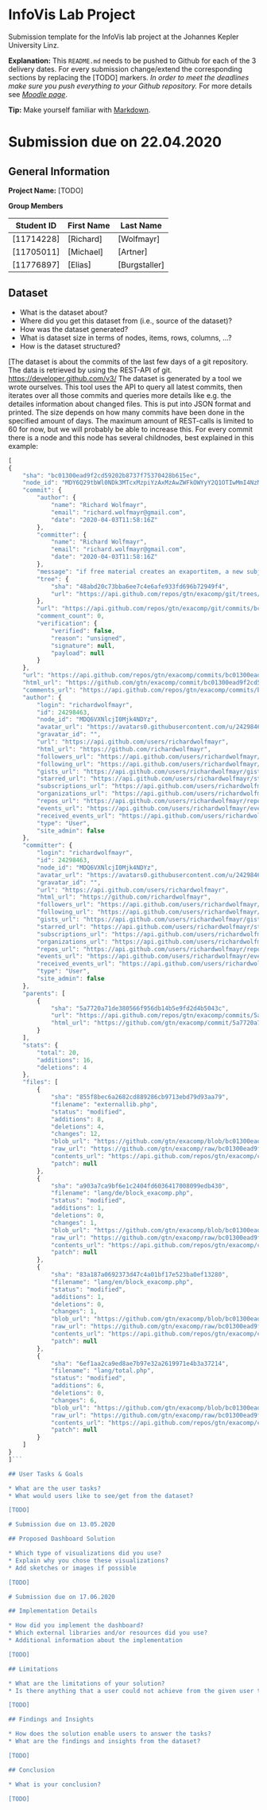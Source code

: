 # InfoVis Lab Project
Submission template for the InfoVis lab project at the Johannes Kepler University Linz.

**Explanation:**
This `README.md` needs to be pushed to Github for each of the 3 delivery dates.
For every submission change/extend the corresponding sections by replacing the [TODO] markers.
*In order to meet the deadlines make sure you push everything to your Github repository.*
For more details see [*Moodle page*](https://moodle.jku.at/jku/course/view.php?id=9291).

**Tip:** Make yourself familiar with [Markdown](https://github.com/adam-p/markdown-here/wiki/Markdown-Cheatsheet).

# Submission due on 22.04.2020

## General Information

**Project Name:** [TODO]

**Group Members**

| Student ID    | First Name  | Last Name      |
| --------------|-------------|----------------|
| [11714228]        | [Richard]      | [Wolfmayr]         |
| [11705011]        | [Michael]      | [Artner]         |
| [11776897]        | [Elias]      | [Burgstaller]         |

## Dataset

* What is the dataset about?
* Where did you get this dataset from (i.e., source of the dataset)?
* How was the dataset generated?
* What is dataset size in terms of nodes, items, rows, columns, ...?
* How is the dataset structured?

[The dataset is about the commits of the last few days of a git repository.
The data is retrieved by using the REST-API of git. https://developer.github.com/v3/
The dataset is generated by a tool we wrote ourselves. This tool uses the API to query all latest commits, 
then iterates over all those commits and queries more details like e.g. the detailes information about changed files.
This is put into JSON format and printed.
The size depends on how many commits have been done in the specified amount of days.
The maximum amount of REST-calls is limited to 60 for now, but we will probably be able to increase this.
For every commit there is a node and this node has several childnodes, best explained in this example:
```javascript
[
{
    "sha": "bc01300ead9f2cd59202b8737f75370428b615ec",
    "node_id": "MDY6Q29tbWl0NDk3MTcxMzpiYzAxMzAwZWFkOWYyY2Q1OTIwMmI4NzM3Zjc1MzcwNDI4YjYxNWVj",
    "commit": {
        "author": {
            "name": "Richard Wolfmayr",
            "email": "richard.wolfmayr@gmail.com",
            "date": "2020-04-03T11:58:16Z"
        },
        "committer": {
            "name": "Richard Wolfmayr",
            "email": "richard.wolfmayr@gmail.com",
            "date": "2020-04-03T11:58:16Z"
        },
        "message": "if free material creates an exaportitem, a new subjectcategory called \"free materials\" is created if it does not exist yet",
        "tree": {
            "sha": "48abd20c73bba6ee7c4e6afe933fd696b72949f4",
            "url": "https://api.github.com/repos/gtn/exacomp/git/trees/48abd20c73bba6ee7c4e6afe933fd696b72949f4"
        },
        "url": "https://api.github.com/repos/gtn/exacomp/git/commits/bc01300ead9f2cd59202b8737f75370428b615ec",
        "comment_count": 0,
        "verification": {
            "verified": false,
            "reason": "unsigned",
            "signature": null,
            "payload": null
        }
    },
    "url": "https://api.github.com/repos/gtn/exacomp/commits/bc01300ead9f2cd59202b8737f75370428b615ec",
    "html_url": "https://github.com/gtn/exacomp/commit/bc01300ead9f2cd59202b8737f75370428b615ec",
    "comments_url": "https://api.github.com/repos/gtn/exacomp/commits/bc01300ead9f2cd59202b8737f75370428b615ec/comments",
    "author": {
        "login": "richardwolfmayr",
        "id": 24298463,
        "node_id": "MDQ6VXNlcjI0Mjk4NDYz",
        "avatar_url": "https://avatars0.githubusercontent.com/u/24298463?v=4",
        "gravatar_id": "",
        "url": "https://api.github.com/users/richardwolfmayr",
        "html_url": "https://github.com/richardwolfmayr",
        "followers_url": "https://api.github.com/users/richardwolfmayr/followers",
        "following_url": "https://api.github.com/users/richardwolfmayr/following{/other_user}",
        "gists_url": "https://api.github.com/users/richardwolfmayr/gists{/gist_id}",
        "starred_url": "https://api.github.com/users/richardwolfmayr/starred{/owner}{/repo}",
        "subscriptions_url": "https://api.github.com/users/richardwolfmayr/subscriptions",
        "organizations_url": "https://api.github.com/users/richardwolfmayr/orgs",
        "repos_url": "https://api.github.com/users/richardwolfmayr/repos",
        "events_url": "https://api.github.com/users/richardwolfmayr/events{/privacy}",
        "received_events_url": "https://api.github.com/users/richardwolfmayr/received_events",
        "type": "User",
        "site_admin": false
    },
    "committer": {
        "login": "richardwolfmayr",
        "id": 24298463,
        "node_id": "MDQ6VXNlcjI0Mjk4NDYz",
        "avatar_url": "https://avatars0.githubusercontent.com/u/24298463?v=4",
        "gravatar_id": "",
        "url": "https://api.github.com/users/richardwolfmayr",
        "html_url": "https://github.com/richardwolfmayr",
        "followers_url": "https://api.github.com/users/richardwolfmayr/followers",
        "following_url": "https://api.github.com/users/richardwolfmayr/following{/other_user}",
        "gists_url": "https://api.github.com/users/richardwolfmayr/gists{/gist_id}",
        "starred_url": "https://api.github.com/users/richardwolfmayr/starred{/owner}{/repo}",
        "subscriptions_url": "https://api.github.com/users/richardwolfmayr/subscriptions",
        "organizations_url": "https://api.github.com/users/richardwolfmayr/orgs",
        "repos_url": "https://api.github.com/users/richardwolfmayr/repos",
        "events_url": "https://api.github.com/users/richardwolfmayr/events{/privacy}",
        "received_events_url": "https://api.github.com/users/richardwolfmayr/received_events",
        "type": "User",
        "site_admin": false
    },
    "parents": [
        {
            "sha": "5a7720a71de380566f956db14b5e9fd2d4b5043c",
            "url": "https://api.github.com/repos/gtn/exacomp/commits/5a7720a71de380566f956db14b5e9fd2d4b5043c",
            "html_url": "https://github.com/gtn/exacomp/commit/5a7720a71de380566f956db14b5e9fd2d4b5043c"
        }
    ],
    "stats": {
        "total": 20,
        "additions": 16,
        "deletions": 4
    },
    "files": [
        {
            "sha": "855f8bec6a2682cd889286cb9713ebd79d93aa79",
            "filename": "externallib.php",
            "status": "modified",
            "additions": 8,
            "deletions": 4,
            "changes": 12,
            "blob_url": "https://github.com/gtn/exacomp/blob/bc01300ead9f2cd59202b8737f75370428b615ec/externallib.php",
            "raw_url": "https://github.com/gtn/exacomp/raw/bc01300ead9f2cd59202b8737f75370428b615ec/externallib.php",
            "contents_url": "https://api.github.com/repos/gtn/exacomp/contents/externallib.php?ref=bc01300ead9f2cd59202b8737f75370428b615ec",
            "patch": null
        },
        {
            "sha": "a903a7ca9bf6e1c2404fd6036417008099edb430",
            "filename": "lang/de/block_exacomp.php",
            "status": "modified",
            "additions": 1,
            "deletions": 0,
            "changes": 1,
            "blob_url": "https://github.com/gtn/exacomp/blob/bc01300ead9f2cd59202b8737f75370428b615ec/lang/de/block_exacomp.php",
            "raw_url": "https://github.com/gtn/exacomp/raw/bc01300ead9f2cd59202b8737f75370428b615ec/lang/de/block_exacomp.php",
            "contents_url": "https://api.github.com/repos/gtn/exacomp/contents/lang/de/block_exacomp.php?ref=bc01300ead9f2cd59202b8737f75370428b615ec",
            "patch": null
        },
        {
            "sha": "83a187a0692373d47c4a01bf17e523ba0ef13280",
            "filename": "lang/en/block_exacomp.php",
            "status": "modified",
            "additions": 1,
            "deletions": 0,
            "changes": 1,
            "blob_url": "https://github.com/gtn/exacomp/blob/bc01300ead9f2cd59202b8737f75370428b615ec/lang/en/block_exacomp.php",
            "raw_url": "https://github.com/gtn/exacomp/raw/bc01300ead9f2cd59202b8737f75370428b615ec/lang/en/block_exacomp.php",
            "contents_url": "https://api.github.com/repos/gtn/exacomp/contents/lang/en/block_exacomp.php?ref=bc01300ead9f2cd59202b8737f75370428b615ec",
            "patch": null
        },
        {
            "sha": "6ef1aa2ca9ed8ae7b97e32a2619971e4b3a37214",
            "filename": "lang/total.php",
            "status": "modified",
            "additions": 6,
            "deletions": 0,
            "changes": 6,
            "blob_url": "https://github.com/gtn/exacomp/blob/bc01300ead9f2cd59202b8737f75370428b615ec/lang/total.php",
            "raw_url": "https://github.com/gtn/exacomp/raw/bc01300ead9f2cd59202b8737f75370428b615ec/lang/total.php",
            "contents_url": "https://api.github.com/repos/gtn/exacomp/contents/lang/total.php?ref=bc01300ead9f2cd59202b8737f75370428b615ec",
            "patch": null
        }
    ]
}
]```

## User Tasks & Goals

* What are the user tasks?
* What would users like to see/get from the dataset?

[TODO]

# Submission due on 13.05.2020

## Proposed Dashboard Solution

* Which type of visualizations did you use?
* Explain why you chose these visualizations?
* Add sketches or images if possible

[TODO]

# Submission due on 17.06.2020

## Implementation Details

* How did you implement the dashboard?
* Which external libraries and/or resources did you use?
* Additional information about the implementation

[TODO]

## Limitations

* What are the limitations of your solution?
* Is there anything that a user could not achieve from the given user tasks? Why? What is missing and how must the prototype be improved?

[TODO]

## Findings and Insights

* How does the solution enable users to answer the tasks?
* What are the findings and insights from the dataset?

[TODO]

## Conclusion

* What is your conclusion?

[TODO]

